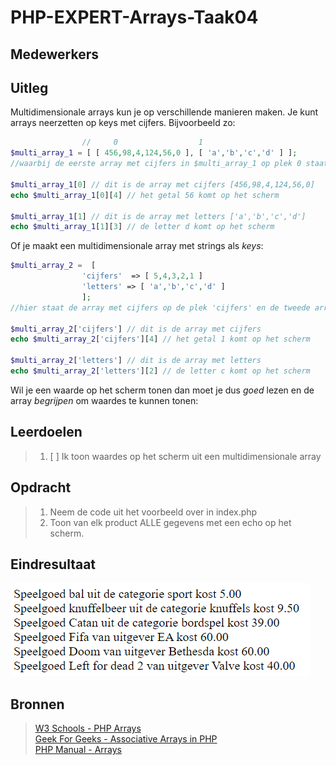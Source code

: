 # PHP-EXPERT-Arrays-Taak04

## Medewerkers

## Uitleg

Multidimensionale arrays kun je op verschillende manieren maken. Je kunt arrays neerzetten op keys met cijfers. Bijvoorbeeld zo:

```php
                //     0                  1
$multi_array_1 = [ [ 456,98,4,124,56,0 ], [ 'a','b','c','d' ] ];
//waarbij de eerste array met cijfers in $multi_array_1 op plek 0 staat en de tweede array met letters op plek 1 (let op de komma's)

$multi_array_1[0] // dit is de array met cijfers [456,98,4,124,56,0]
echo $multi_array_1[0][4] // het getal 56 komt op het scherm

$multi_array_1[1] // dit is de array met letters ['a','b','c','d']
echo $multi_array_1[1][3] // de letter d komt op het scherm

```

Of je maakt een multidimensionale array met strings als _keys_:

```php
$multi_array_2 =  [
                'cijfers'  => [ 5,4,3,2,1 ]
                'letters' => [ 'a','b','c','d' ]
                ];
//hier staat de array met cijfers op de plek 'cijfers' en de tweede array met letters staat op de plek 'letters'

$multi_array_2['cijfers'] // dit is de array met cijfers
echo $multi_array_2['cijfers'][4] // het getal 1 komt op het scherm

$multi_array_2['letters'] // dit is de array met letters
echo $multi_array_2['letters'][2] // de letter c komt op het scherm
```

Wil je een waarde op het scherm tonen dan moet je dus _goed_ lezen en de array _begrijpen_ om waardes te kunnen tonen:

## Leerdoelen

> 1. [ ] Ik toon waardes op het scherm uit een multidimensionale array

## Opdracht

> 1. Neem de code uit het voorbeeld over in index.php
> 2. Toon van elk product ALLE gegevens met een echo op het scherm.

## Eindresultaat

![Eindresultaat](images/resultaat.png)

## Bronnen

> [W3 Schools - PHP Arrays](https://www.w3schools.com/php/php_arrays_associative.asp)  
> [Geek For Geeks - Associative Arrays in PHP](https://www.geeksforgeeks.org/associative-arrays-in-php/)  
> [PHP Manual - Arrays](https://www.php.net/manual/en/language.types.array.php)
